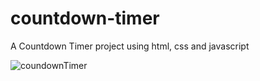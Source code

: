 # countdown-timer
A Countdown Timer project using html, css and javascript

![coundownTimer](https://user-images.githubusercontent.com/91690267/208238340-e7137575-3c86-48c9-9d92-4d8c19d06827.jpg)
